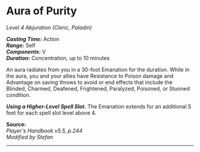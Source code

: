 # Aura of Purity
*Level 4 Abjuration (Cleric, Paladin)*

***Casting Time:*** Action  
***Range:*** Self  
***Components:*** V  
***Duration:*** Concentration, up to 10 minutes

An aura radiates from you in a 30-foot Emanation for the duration. While in the aura, you and your allies have Resistance to Poison damage and Advantage on saving throws to avoid or end effects that include the Blinded, Charmed, Deafened, Frightened, Paralyzed, Poisoned, or Stunned condition.

***Using a Higher-Level Spell Slot.*** The Emanation extends for an additional 5 feet for each spell slot level above 4.

**Source:**  
*Player's Handbook v5.5, p.244*  
*Modified by Stefan*  


---